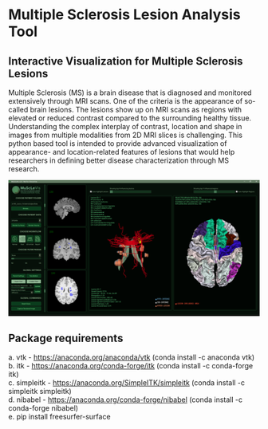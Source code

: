 # Multiple Sclerosis Lesion Analysis Tool
## Interactive Visualization for Multiple Sclerosis Lesions<br/>
Multiple Sclerosis (MS) is a brain disease that is diagnosed and monitored extensively through MRI scans. One of the criteria is the appearance of so-called brain lesions. The lesions show up on MRI scans as regions with elevated or reduced contrast compared to the surrounding healthy tissue. Understanding the complex interplay of contrast, location and shape in images from multiple modalities from 2D MRI slices is challenging. This python based tool is intended to provide advanced visualization of appearance- and location-related features of lesions that would help researchers in defining better disease characterization through MS research.

![Main App](screenshots/screenshotMain.png)

## Package requirements

a. vtk - https://anaconda.org/anaconda/vtk    (conda install -c anaconda vtk) <br/>
b. itk - https://anaconda.org/conda-forge/itk  (conda install -c conda-forge itk) <br/>
c. simpleitk - https://anaconda.org/SimpleITK/simpleitk  (conda install -c simpleitk simpleitk) <br/>
d. nibabel - https://anaconda.org/conda-forge/nibabel  (conda install -c conda-forge nibabel) <br/>
e. pip install freesurfer-surface <br/>
